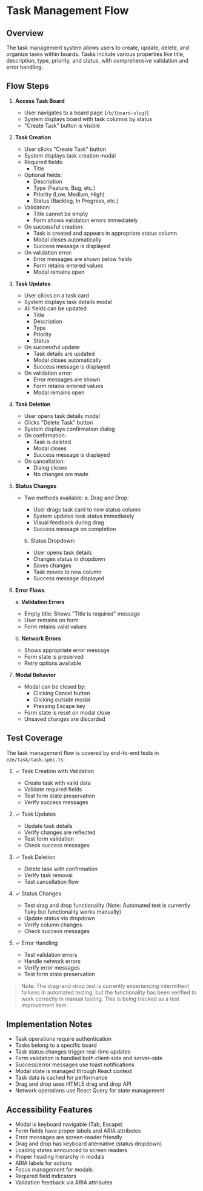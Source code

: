 # Task Management Flow

## Overview
The task management system allows users to create, update, delete, and organize tasks within boards. Tasks include various properties like title, description, type, priority, and status, with comprehensive validation and error handling.

## Flow Steps

1. **Access Task Board**
   - User navigates to a board page (`/b/{board-slug}`)
   - System displays board with task columns by status
   - "Create Task" button is visible

2. **Task Creation**
   - User clicks "Create Task" button
   - System displays task creation modal
   - Required fields:
     - Title
   - Optional fields:
     - Description
     - Type (Feature, Bug, etc.)
     - Priority (Low, Medium, High)
     - Status (Backlog, In Progress, etc.)
   - Validation:
     - Title cannot be empty
     - Form shows validation errors immediately
   - On successful creation:
     - Task is created and appears in appropriate status column
     - Modal closes automatically
     - Success message is displayed
   - On validation error:
     - Error messages are shown below fields
     - Form retains entered values
     - Modal remains open

3. **Task Updates**
   - User clicks on a task card
   - System displays task details modal
   - All fields can be updated:
     - Title
     - Description
     - Type
     - Priority
     - Status
   - On successful update:
     - Task details are updated
     - Modal closes automatically
     - Success message is displayed
   - On validation error:
     - Error messages are shown
     - Form retains entered values
     - Modal remains open

4. **Task Deletion**
   - User opens task details modal
   - Clicks "Delete Task" button
   - System displays confirmation dialog
   - On confirmation:
     - Task is deleted
     - Modal closes
     - Success message is displayed
   - On cancellation:
     - Dialog closes
     - No changes are made

5. **Status Changes**
   - Two methods available:
     a. Drag and Drop:
        - User drags task card to new status column
        - System updates task status immediately
        - Visual feedback during drag
        - Success message on completion
     
     b. Status Dropdown:
        - User opens task details
        - Changes status in dropdown
        - Saves changes
        - Task moves to new column
        - Success message displayed

6. **Error Flows**

   a. **Validation Errors**
   - Empty title: Shows "Title is required" message
   - User remains on form
   - Form retains valid values

   b. **Network Errors**
   - Shows appropriate error message
   - Form state is preserved
   - Retry options available

7. **Modal Behavior**
   - Modal can be closed by:
     - Clicking Cancel button
     - Clicking outside modal
     - Pressing Escape key
   - Form state is reset on modal close
   - Unsaved changes are discarded

## Test Coverage

The task management flow is covered by end-to-end tests in `e2e/task/task.spec.ts`:

1. ✓ Task Creation with Validation
   - Create task with valid data
   - Validate required fields
   - Test form state preservation
   - Verify success messages

2. ✓ Task Updates
   - Update task details
   - Verify changes are reflected
   - Test form validation
   - Check success messages

3. ✓ Task Deletion
   - Delete task with confirmation
   - Verify task removal
   - Test cancellation flow

4. ✓ Status Changes
   - Test drag and drop functionality (Note: Automated test is currently flaky but functionality works manually)
   - Update status via dropdown
   - Verify column changes
   - Check success messages

5. ✓ Error Handling
   - Test validation errors
   - Handle network errors
   - Verify error messages
   - Test form state preservation

> Note: The drag-and-drop test is currently experiencing intermittent failures in automated testing, but the functionality has been verified to work correctly in manual testing. This is being tracked as a test improvement item.

## Implementation Notes

- Task operations require authentication
- Tasks belong to a specific board
- Task status changes trigger real-time updates
- Form validation is handled both client-side and server-side
- Success/error messages use toast notifications
- Modal state is managed through React context
- Task data is cached for performance
- Drag and drop uses HTML5 drag and drop API
- Network operations use React Query for state management

## Accessibility Features
- Modal is keyboard navigable (Tab, Escape)
- Form fields have proper labels and ARIA attributes
- Error messages are screen-reader friendly
- Drag and drop has keyboard alternative (status dropdown)
- Loading states announced to screen readers
- Proper heading hierarchy in modals
- ARIA labels for actions
- Focus management for modals
- Required field indicators
- Validation feedback via ARIA attributes